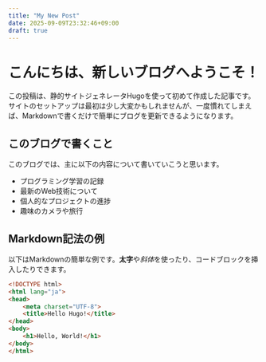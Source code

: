 ```yaml
---
title: "My New Post"
date: 2025-09-09T23:32:46+09:00
draft: true
---
```


# こんにちは、新しいブログへようこそ！

この投稿は、静的サイトジェネレータHugoを使って初めて作成した記事です。サイトのセットアップは最初は少し大変かもしれませんが、一度慣れてしまえば、Markdownで書くだけで簡単にブログを更新できるようになります。

## このブログで書くこと

このブログでは、主に以下の内容について書いていこうと思います。

- プログラミング学習の記録
- 最新のWeb技術について
- 個人的なプロジェクトの進捗
- 趣味のカメラや旅行

## Markdown記法の例

以下はMarkdownの簡単な例です。**太字**や*斜体*を使ったり、コードブロックを挿入したりできます。

```html
<!DOCTYPE html>
<html lang="ja">
<head>
    <meta charset="UTF-8">
    <title>Hello Hugo!</title>
</head>
<body>
    <h1>Hello, World!</h1>
</body>
</html>